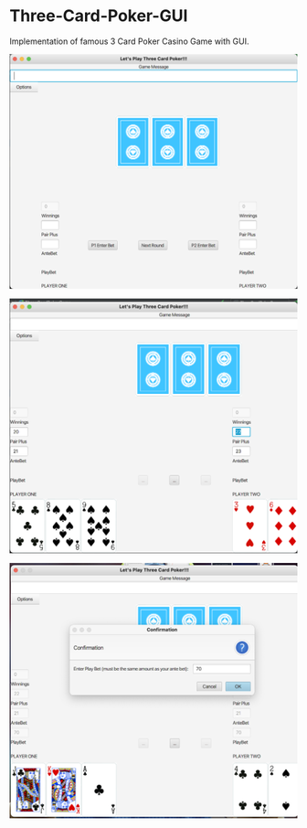 # Three-Card-Poker-GUI
Implementation of famous 3 Card Poker Casino Game with GUI.


![](images/1.png)


![](images/2.png)


![](images/3.png)
